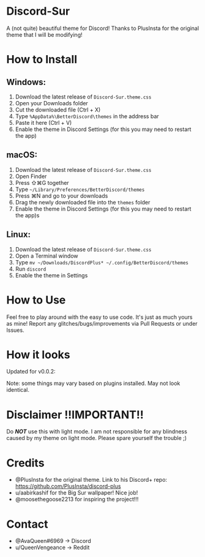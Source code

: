 # Discord-Sur
A (not quite) beautiful theme for Discord! Thanks to PlusInsta for the original theme that I will be modifying!

# How to Install

## **Windows**:
1) Download the latest release of `Discord-Sur.theme.css`
2) Open your Downloads folder
3) Cut the downloaded file (Ctrl + X)
4) Type `%AppData%\BetterDiscord\themes` in the address bar
5) Paste it here (Ctrl + V)
6) Enable the theme in Discord Settings (for this you may need to restart the app)

## **macOS**:
1) Download the latest release of `Discord-Sur.theme.css`
2) Open Finder
3) Press ⇧⌘G together
4) Type `~/Library/Preferences/BetterDiscord/themes`
5) Press ⌘N and go to your downloads
6) Drag the newly downloaded file into the `themes` folder
7) Enable the theme in Discord Settings (for this you may need to restart the app)s

## **Linux**:
1) Download the latest release of `Discord-Sur.theme.css`
2) Open a Terminal window
3) Type `mv ~/Downloads/DiscordPlus* ~/.config/BetterDiscord/themes`
4) Run `discord`
5) Enable the theme in Settings

# How to Use
Feel free to play around with the easy to use code. It's just as much yours as mine! Report any glitches/bugs/improvements via Pull Requests or under Issues. 

# How it looks
Updated for v0.0.2:

Note: some things may vary based on plugins installed. May not look identical. 

# Disclaimer !!IMPORTANT!!
Do ***NOT*** use this with light mode. I am not responsible for any blindness caused by my theme on light mode. Please spare yourself the trouble ;)

# Credits
 - @PlusInsta for the original theme. Link to his Discord+ repo: https://github.com/PlusInsta/discord-plus
 - u/aabirkashif for the Big Sur wallpaper! Nice job!
 - @moosethegoose2213 for inspiring the project!!!

# Contact
 - @AvaQueen#6969 -> Discord
 - u/QueenVengeance -> Reddit

